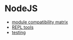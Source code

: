 # NodeJS

- [module compatibility matrix](./node-compatibility-matrix.md)
- [REPL tools](./nodejs-repl.md)
- [testing](./node-testing-home.md)
